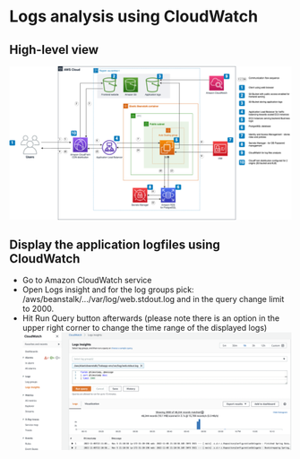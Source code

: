 # Logs analysis using CloudWatch

High-level view
-------------------------
![Screenshot](../../img/postgreSQL_diagram.png)


Display the application logfiles using CloudWatch
-------------------------
- Go to Amazon CloudWatch service
- Open Logs insight and for the log groups pick: /aws/beanstalk/.../var/log/web.stdout.log and in the query change limit to 2000.
- Hit Run Query button afterwards (please note there is an option in the upper right corner to change the time range of the displayed logs)
![Screenshot](../../img/19_Logs_insight.png)
